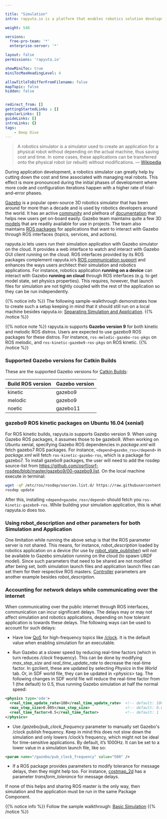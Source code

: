 ```yaml
---

title: "Simulation"
intro: rapyuta.io is a platform that enables robotics solution development by providing the necessary software infrastructure and facilitating the interaction between multiple stakeholders who contribute to the solution development.

weight: 548

versions:
  free-pro-team: '*'
  enterprise-server: '*'

layout: false
permissions: 'rapyuta.io'

showMiniToc: true
miniTocMaxHeadingLevel: 4

allowTitleToDifferFromFilename: false
mapTopic: false
hidden: false


redirect_from: []
gettingStartedLinks : []
popularLinks: []
guideLinks: []
introLinks: {}
tags:
    - Deep Dive
---
```

> A robotics simulator is a simulator used to create an application for a physical robot without depending on the actual machine, thus saving cost and time. In some cases, these applications can be transferred onto the physical robot (or rebuilt) without modifications. — [Wikipedia](https://en.wikipedia.org/wiki/Robotics_simulator)

During application development, a robotics simulator can greatly help by cutting down the cost and time associated with managing real robots. This effect is more pronounced during the initial phases of development where more code and configuration iterations happen with a higher rate of trial-and-error phases.

[Gazebo](http://gazebosim.org) is a popular open-source 3D robotics simulator that has been around for more than a decade and is used by robotics developers around the world. It has an active [community](http://answers.gazebosim.org/questions) and plethora of [documentation](http://gazebosim.org/tutorials) that helps new users get on-board easily. Gazebo team maintains quite a few 3D [models](https://bitbucket.org/osrf/gazebo_models/) that are readily available for use in projects. The team also maintains [ROS packages](http://wiki.ros.org/gazebo_ros_pkgs) for applications that want to interact with Gazebo through ROS interfaces (topics, services, and actions).

rapyuta.io lets users run their simulation application with Gazebo simulator on the cloud. It provides a web interface to watch and interact with Gazebo GUI client running on the cloud. ROS interfaces provided by its ROS packages complement rapyuta.io’s [ROS communication support](/5_deep-dives/53_networking-and-communication/534_ros-communication/) and enhances the ways users architect their simulation and robotics applications. For instance, robotics application **running on a device** can interact with Gazebo **running on cloud** through ROS interfaces (e.g. to get model state, set physics properties). This requires, however, that launch files for simulation are not tightly coupled with the rest of the application so they can be run independently.

{{% notice info %}}
The following sample-walkthrough demonstrates how to create such a setup keeping in mind that it should still run on a local machine besides rapyuta.io: [Separating Simulation and Application](/4_tutorials/42_advanced/separate-navigation-simulation/).
{{% /notice %}}

{{% notice note %}}
rapyuta.io supports **Gazebo version 9** for both kinetic and melodic ROS distros. Users are expected to use gazebo9 ROS packages for these distros. For instance, `ros-melodic-gazebo-ros-pkgs` on ROS melodic, and `ros-kinetic-gazebo9-ros-pkgs` on ROS kinetic.
{{% /notice %}}


### Supported Gazebo versions for Catkin Builds

These are the supported Gazebo versions for [Catkin Builds](/5_deep-dives/52_software-development/527_build-recipe/#catkin-recipe):


| Build ROS version | Gazebo version |
| ----------------- | -------------- | 
| kinetic           | gazebo9        |
| melodic           | gazebo9        |
| noetic            | gazebo11       |


### gazebo9 ROS kinetic packages on Ubuntu 16.04 (xenial)

For ROS kinetic builds, rapyuta.io supports Gazebo version 9. When using Gazebo ROS packages, it assumes those to be gazebo9. When working on Ubuntu xenial, specifying Gazebo ROS dependencies in *package.xml* will fetch gazebo7 ROS packages. For instance, `<depend>gazebo_ros</depend>` in *package.xml* will fetch `ros-kinetic-gazebo-ros`, which is a package for gazebo7. To install gazebo9 packages, the user will need to add the rosdep source-list from https://github.com/osrf/osrf-rosdep/blob/master/gazebo9/00-gazebo9.list. On the local machine execute in terminal:

```bash
wget -qP /etc/ros/rosdep/sources.list.d/ https://raw.githubusercontent.com/osrf/osrf-rosdep/master/gazebo9/00-gazebo9.list
rosdep update
```

After this, installing `<depend>gazebo_ros</depend>` should fetch you `ros-kinetic-gazebo9-ros`. While building your simulation application, this is what rapyuta.io does too.


### Using robot_description and other parameters for both Simulation and Application

One limitation while running the above setup is that the ROS parameter server is not shared. This means, for instance, *robot_description* loaded by robotics application on a device (for use by [robot_state_publisher](http://wiki.ros.org/robot_state_publisher)) will not be available to Gazebo simulation running on the cloud (to spawn URDF model). Since such parameters that need to be shared are not modified after being set, both simulation launch files and application launch files can set them for their respective ROS masters. [Controller](http://wiki.ros.org/ros_control#Controllers) parameters are another example besides *robot_description*.


### Accounting for network delays while communicating over the internet
When communicating over the public internet through ROS interfaces, communication can incur significant delays. The delays may or may not affect simulation and robotics applications, depending on how tolerant application is towards these delays. The following ways can be used to account for such delays:

- Have low [QoS](/5_deep-dives/52_software-development/526_package-ros-support/#qos-for-topics) for high-frequency topics like [/clock](http://gazebosim.org/tutorials/?tut=ros_comm#GazeboPublishedTopics). It is the default value when enabling simulation for an executable.

- Run Gazebo at a slower speed by reducing real-time factors (which in turn reduces */clock* frequency). This can be done by modifying *max_step_size* and *real_time_update_rate* to decrease the real-time factor. In gzclient, these are updated by selecting *Physics* in the *World* tab. Or, in SDF world file, they can be updated in *\<physics>* tag. The following changes in SDF world file will reduce the real-time factor from 1 (the default) to 0.5, thus running Gazebo simulation at half the normal speed:

```xml
<physics type='ode'>
  <real_time_update_rate>100</real_time_update_rate>  <!-- default: 1000   -->
  <max_step_size>0.005</max_step_size>                <!-- default: 0.001  -->
  <real_time_factor>0.5</real_time_factor>            <!-- default: 1      -->
</physics>
```

- Use */gazebo/pub_clock_frequency* parameter to manually set Gazebo's /clock publish frequency. Keep in mind this does not slow down the simulation and only lowers /clock’s frequency, which might not be ideal for time-sensitive applications. By default, it’s 1000Hz. It can be set to a lower value in a simulation launch file, like so:

```xml
<param name="/gazebo/pub_clock_frequency" value="500" />
```

- If a ROS package provides parameters to modify tolerance for message delays, then they might help too. For instance, [costmap_2d](http://wiki.ros.org/costmap_2d) has a parameter *transform_tolerance* for message delays.

If none of this helps and sharing ROS master is the only way, then simulation and the application must be run in the same Package Component.


{{% notice info %}}
Follow the sample walkthrough: [Basic Simulation](/4_tutorials/42_advanced/separate-navigation-simulation/)
{{% /notice %}}

